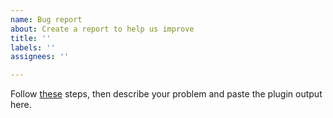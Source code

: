 ```yaml
---
name: Bug report
about: Create a report to help us improve
title: ''
labels: ''
assignees: ''

---
```


Follow [these](https://github.com/risenforces/craco-alias#ran-into-a-problem) steps, then describe your problem and paste the plugin output here.
